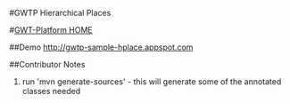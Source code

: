 #GWTP Hierarchical Places

#[GWT-Platform HOME](https://github.com/ArcBees/GWTP)

##Demo
http://gwtp-sample-hplace.appspot.com

##Contributor Notes
1. run 'mvn generate-sources' - this will generate some of the annotated classes needed
